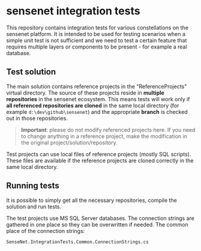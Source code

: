 # sensenet integration tests
This repository contains integration tests for various constellations on the sensenet platform. It is intended to be used for testing scenarios when a simple unit test is not sufficient and we need to test a certain feature that requires multiple layers or components to be present - for example a real database.

## Test solution
The main solution contains reference projects in the "ReferenceProjects" virtual directory. The source of these projects reside in **multiple repositories** in the sensenet ecosystem. This means tests will work only if **all referenced repositories are cloned** in the same local directory (for example `d:\dev\github\sensenet`) and the appropriate **branch** is checked out in those repositories.

> **Important**: please do not modify referenced projects here. If you need to change anything in a reference project, make the modification in the original project/solution/repository.

Test projects can use local files of reference projects (mostly SQL scripts). These files are available if the reference projects are cloned correctly in the same local directory.

## Running tests
It is possible to simply get all the necessary repositories, compile the solution and run tests.

The test projects use MS SQL Server databases. The connection strings are gathered in one place so they can be overwritten if needed. The common place of the connection strings:

```txt
SenseNet.IntegrationTests.Common.ConnectionStrings.cs
```
